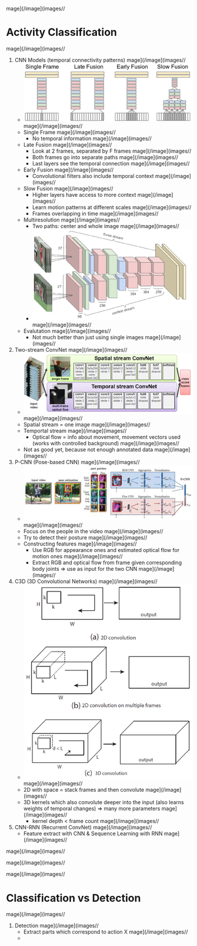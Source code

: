 mage](/image](images//
# Activity Classification
mage](/image](images//
1. CNN Models (temporal connectivity patterns)
mage](/image](images//
    - ![image](cnn_temporal_connectivity.png)
mage](/image](images//
    - Single Frame
mage](/image](images//
        * No temporal information
mage](/image](images//
    - Late Fusion
mage](/image](images//
        * Look at 2 frames, separated by F frames
mage](/image](images//
        * Both frames go into separate paths
mage](/image](images//
        * Last layers see the temporal connection
mage](/image](images//
    - Early Fusion
mage](/image](images//
        * Convolutional filters also include temporal context
mage](/image](images//
    - Slow Fusion
mage](/image](images//
        * Higher layers have access to more context
mage](/image](images//
        * Learn motion patterns at different scales
mage](/image](images//
        * Frames overlapping in time
mage](/image](images//
    - Multiresolution
mage](/image](images//
        * Two paths: center and whole image
mage](/image](images//
        * ![image](multiresolution_cnn.png)
mage](/image](images//
    - Evalutation
mage](/image](images//
        * Not much better than just using single images
mage](/image](images//
1. Two-stream ConvNet
mage](/image](images//
    - ![image](two_stream_convnet.png)
mage](/image](images//
    - Spatial stream = one image
mage](/image](images//
    - Temportal stream
mage](/image](images//
        * Optical flow = info about movement, movement vectors used (works with controlled background)
mage](/image](images//
    - Not as good yet, because not enough annotated data
mage](/image](images//
1. P-CNN (Pose-based CNN)
mage](/image](images//
    - ![image](pose_cnn.png)
mage](/image](images//
    - Focus on the people in the video
mage](/image](images//
    - Try to detect their posture
mage](/image](images//
    - Constructing features
mage](/image](images//
        * Use RGB for appearance ones and estimated optical flow for motion ones
mage](/image](images//
        * Extract RGB and optical flow from frame given corresponding body joints => use as input for the two CNN
mage](/image](images//
1. C3D (3D Convolutional Networks)
mage](/image](images//
    - ![image](3d_cnn.png)
mage](/image](images//
    - 2D with space = stack frames and then convolute
mage](/image](images//
    - 3D kernels which also convolute deeper into the input (also learns weights of temporal changes) => many more parameters
mage](/image](images//
        * kernel depth < frame count
mage](/image](images//
1. CNN-RNN (Recurrent ConvNet)
mage](/image](images//
    - Feature extract with CNN & Sequence Learning with RNN
mage](/image](images//

mage](/image](images//

mage](/image](images//

mage](/image](images//
# Classification vs Detection
mage](/image](images//
1. Detection
mage](/image](images//
    - Extract parts which correspond to action X
mage](/image](images//
    - 
